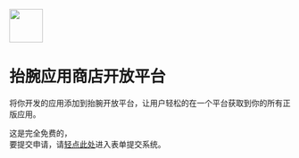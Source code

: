 [<img src="https://www.hankmi.com/favicon.ico" width="60" height="60" align="middle" />](https://www.hankmi.com)

# 抬腕应用商店开放平台

将你开发的应用添加到抬腕开放平台，让用户轻松的在一个平台获取到你的所有正版应用。  
  
这是完全免费的，  
要提交申请，请[轻点此处](https://f.wps.cn/w/PrCl7v0c/)进入表单提交系统。
